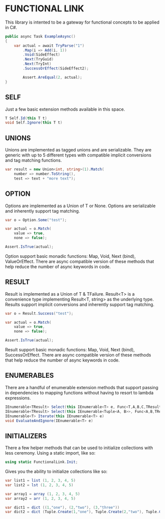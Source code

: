 # FUNCTIONAL LINK

This library is intented to be a gateway for functional concepts to be applied in C#.

```csharp
public async Task ExampleAsync()
{
    var actual = await TryParse("1")
        .Map(i => Add(i, 1))                
        .Void(SideEffect)
        .Next(TryGuid)
        .Next(TryInt)
        .SuccessOrEffect(SideEffect2);

        Assert.AreEqual(2, actual);
}
```


## SELF

Just a few basic extension methods available in this space.

```csharp
T Self.Id(this T t)
void Self.Ignore(this T t) 
```

## UNIONS

Unions are implemented as tagged unions and are serializable.  They are generic with up to 5 different types with compatible implicit conversions and tag matching functions.  

```csharp
var result = new Union<int, string>(1).Match(
    number => number.ToString(), 
    test => text + "more text");
```


## OPTION

Options are implemented as a Union of T or None.  Options are serializable and inherently support tag matching.

```csharp
var o = Option.Some("test");

var actual = o.Match(
    value => true,
    none => false);

Assert.IsTrue(actual);
```

Option support basic monadic functions: Map, Void, Next (bind), ValueOrEffect.
There are async compatible version of these methods that help reduce the number of async keywords in code.

## RESULT

Result is implemented as a Union of T & TFailure.  Result\<T\> is a convenience type implementing Result\<T, string\> as the underlying type.  Results support implicit conversions and inherently support tag matching.

```csharp
var o = Result.Success("test");

var actual = o.Match(
    value => true,
    none => false);

Assert.IsTrue(actual);
```

Result support basic monadic functions: Map, Void, Next (bind), SuccessOrEffect.
There are async compatible version of these methods that help reduce the number of async keywords in code.

## ENUMERABLES

There are a handful of enumerable extension methods that support passing in dependencies to mapping functions without having to resort to lambda expressions.

```csharp
IEnumerable<TResult> Select(this IEnumerable<T> e, Func<T,A,B,C,TResult> f, a, b, c)
IEnumerable<TResult> Select(this IEnumerable<Tuple<A, B>>, Func<A,B,TResult> f)
IEnumerable<T> Iterate(this IEnumerable<T> e)
void EvaluateAndIgnore(IEnumerable<T> e)
```

## INITIALIZERS

There a few helper methods that can be used to initialize collections with less ceremony.  Using a static import, like so:

```csharp
using static FunctionalLink.Init;
```

Gives you the ability to initialize collections like so:

```csharp
var list1 = list (1, 2, 3, 4, 5)
var list2 = lst (1, 2, 3, 4, 5) 

var array1 = array (1, 2, 3, 4, 5)
var array2 = arr (1, 2, 3, 4, 5) 

var dict1 = dict ((1,"one"), (2,"two"), (3,"three"))
var dict2 = dict (Tuple.Create(1,"one"), Tuple.Create(2,"two"), Tuple.Create(3,"three"))
```
